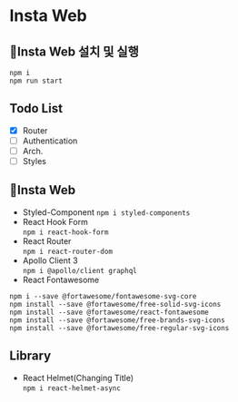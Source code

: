 # Insta Web

## 🚀Insta Web 설치 및 실행

```
npm i
npm run start
```

## Todo List

- [x] Router
- [ ] Authentication
- [ ] Arch.
- [ ] Styles

## 📃Insta Web

- Styled-Component
  `npm i styled-components`
- React Hook Form  
  `npm i react-hook-form`
- React Router  
  `npm i react-router-dom`
- Apollo Client 3  
  `npm i @apollo/client graphql`
- React Fontawesome

```
npm i --save @fortawesome/fontawesome-svg-core
npm install --save @fortawesome/free-solid-svg-icons
npm install --save @fortawesome/react-fontawesome
npm install --save @fortawesome/free-brands-svg-icons
npm install --save @fortawesome/free-regular-svg-icons
```

## Library

- React Helmet(Changing Title)  
  `npm i react-helmet-async`

